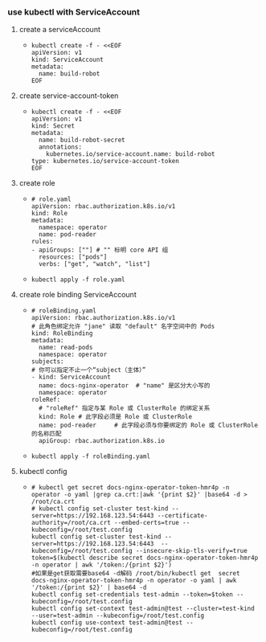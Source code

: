 ### use kubectl with ServiceAccount

1. create a serviceAccount
    * ```
      kubectl create -f - <<EOF
      apiVersion: v1
      kind: ServiceAccount
      metadata:
        name: build-robot
      EOF
      ```

2. create service-account-token
    * ```
      kubectl create -f - <<EOF
      apiVersion: v1
      kind: Secret
      metadata:
        name: build-robot-secret
        annotations:
          kubernetes.io/service-account.name: build-robot
      type: kubernetes.io/service-account-token
      EOF
      ```
      
3. create role
    * ```
      # role.yaml
      apiVersion: rbac.authorization.k8s.io/v1
      kind: Role
      metadata:
        namespace: operator
        name: pod-reader
      rules:
      - apiGroups: [""] # "" 标明 core API 组
        resources: ["pods"]
        verbs: ["get", "watch", "list"]
      ```
    * ```
      kubectl apply -f role.yaml
      ```
      
4. create role binding ServiceAccount
    * ```
      # roleBinding.yaml
      apiVersion: rbac.authorization.k8s.io/v1
      # 此角色绑定允许 "jane" 读取 "default" 名字空间中的 Pods
      kind: RoleBinding
      metadata:
        name: read-pods
        namespace: operator
      subjects:
      # 你可以指定不止一个“subject（主体）”
      - kind: ServiceAccount
        name: docs-nginx-operator  # "name" 是区分大小写的
        namespace: operator
      roleRef:
        # "roleRef" 指定与某 Role 或 ClusterRole 的绑定关系
        kind: Role # 此字段必须是 Role 或 ClusterRole
        name: pod-reader     # 此字段必须与你要绑定的 Role 或 ClusterRole 的名称匹配
        apiGroup: rbac.authorization.k8s.io
      ```
    * ```
      kubectl apply -f roleBinding.yaml
      ```
   
5. kubectl config
    * ```
      # kubectl get secret docs-nginx-operator-token-hmr4p -n operator -o yaml |grep ca.crt:|awk '{print $2}' |base64 -d > /root/ca.crt
      # kubectl config set-cluster test-kind --server=https://192.168.123.54:6443 --certificate-authority=/root/ca.crt --embed-certs=true --kubeconfig=/root/test.config
      kubectl config set-cluster test-kind --server=https://192.168.123.54:6443  --kubeconfig=/root/test.config --insecure-skip-tls-verify=true
      token=$(kubectl describe secret docs-nginx-operator-token-hmr4p -n operator | awk '/token:/{print $2}') 
      #如果是get获取需要base64 -d解码 /root/bin/kubectl get  secret docs-nginx-operator-token-hmr4p -n operator -o yaml | awk '/token:/{print $2}' | base64 -d
      kubectl config set-credentials test-admin --token=$token --kubeconfig=/root/test.config
      kubectl config set-context test-admin@test --cluster=test-kind --user=test-admin --kubeconfig=/root/test.config
      kubectl config use-context test-admin@test --kubeconfig=/root/test.config 
      ```
      